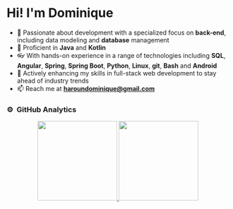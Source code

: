 # Hi! I'm Dominique

- 🚀 Passionate about development with a specialized focus on **back-end**, including data modeling and **database** management
- 💼 Proficient in **Java** and **Kotlin**
- 👓 With hands-on experience in a range of technologies including **SQL**, **Angular**, **Spring**, **Spring Boot**, **Python**, **Linux**, **git**, **Bash** and **Android**
- 🌱 Actively enhancing my skills in full-stack web development to stay ahead of industry trends
- 📫 Reach me at **haroundominique@gmail.com**

### ⚙️ &nbsp;GitHub Analytics
<p align="center">
<a href="https://github.com/HarounDominique">
  <img height="180em" src="https://github-readme-stats-eight-theta.vercel.app/api?username=HarounDominique&show_icons=true&theme=onedark&include_all_commits=true&count_private=true"/>
  <img height="180em" src="https://github-readme-stats-eight-theta.vercel.app/api/top-langs/?username=HarounDominique&layout=compact&langs_count=8&theme=onedark"/>
  <!--<img height="360em" src="https://github-readme-stats.vercel.app/api/top-langs/?username=HarounDominique&hide_progress=true&layout=donut-vertical&theme=onedark"/>-->
</a>
</p>

<!---
HarounDominique/HarounDominique is a ✨ special ✨ repository because its `README.md` (this file) appears on your GitHub profile.
You can click the Preview link to take a look at your changes.
--->
